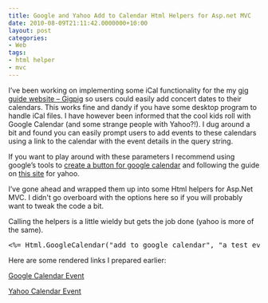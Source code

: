 ```yaml
---
title: Google and Yahoo Add to Calendar Html Helpers for Asp.net MVC
date: 2010-08-09T21:11:42.0000000+10:00
layout: post
categories:
- Web
tags:
- html helper
- mvc
---
```


I’ve been working on implementing some iCal functionality for the my <a href="http://gigpig.fm" target="_blank">gig guide website – Gigpig</a> so users could easily add concert dates to their calendars. This works fine and dandy if you have some desktop program to handle iCal files. I have however been informed that the cool kids roll with Google Calendar (and some strange people with Yahoo?!). I dug around a bit and found you can easily prompt users to add events to these calendars using a link to the calendar with the event details in the query string.

If you want to play around with these parameters I recommend using google’s tools to <a href="http://www.google.com/googlecalendar/event_publisher_guide.html#public" target="_blank">create a button for google calendar</a> and following the guide on <a href="http://chris.photobooks.com/tests/calendar/Notes.html" target="_blank">this site</a> for yahoo.

I’ve gone ahead and wrapped them up into some Html helpers for Asp.Net MVC. I didn't go overboard with the options here so if you will probably want to tweak the code a bit.
<script src="https://gist.github.com/536521.js"> </script>
Calling the helpers is a little wieldy but gets the job done (yahoo is more of the same).
<pre class="brush: csharp;">&lt;%= Html.GoogleCalendar("add to google calendar", "a test event!", DateTime.Now, null, "its a test", "testington", "websitename", "www.website.com") %&gt;</pre>
Here are some rendered links I prepared earlier:

<a href="http://www.google.com/calendar/b/0/render?action=TEMPLATE&amp;text=Global+Sound+System&amp;dates=20100903T200000Z/20100903T200000Z&amp;details=Global+Sound+System+at+The+Met&lt;br+/&gt;Featuring:+Global+Sound+System&amp;location=256 Wickham St,+Fortitude+Valley+Qld&amp;trp=false&amp;sprop=Gigpig.fm&amp;sprop=name:http://gigpig.fm/gig/2329/Global-Sound-System&amp;sf=true&amp;output=xml" target="_blank">Google Calendar Event</a>

<a href="http://calendar.yahoo.com/?v=60&amp;view=d&amp;type=10&amp;title=Global%20Sound%20System&amp;st=20100903T200000Z&amp;desc=Global%20Sound%20System%20at%20The%20Met%3Cbr%20/%3EFeaturing:%20Global%20Sound%20System&amp;in_loc=The%20Met&amp;in_st=256%20Wickham%20St&amp;in_csz=Fortitude%20Valley%20Qld" target="_blank">Yahoo Calendar Event</a>